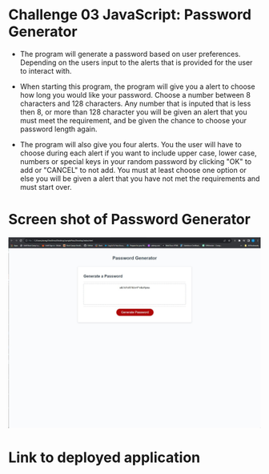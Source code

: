 # Challenge 03 JavaScript: Password Generator


* The program will generate a password based on user preferences. Depending on the users input to the alerts that is provided for the user to interact with.

* When starting this program, the program will give you a alert to choose how long you would like your password. Choose a number between
8 characters and 128 characters. Any number that is inputed that is less then 8, or more than 128 character you will be given an alert that you 
must meet the requirement, and be given the chance to choose your password length again.

* The program will also give you four alerts. You the user will have to choose during each alert if you want to include upper case, lower case, numbers or special keys in your random password by clicking "OK" to add or "CANCEL" to not add. You must at least choose one option or else you will be given a alert that you have not met the requirements and must start over.



# Screen shot of Password Generator 

![Alt text](Assets/passwordGenerateSS.jpg)



# Link to deployed application
